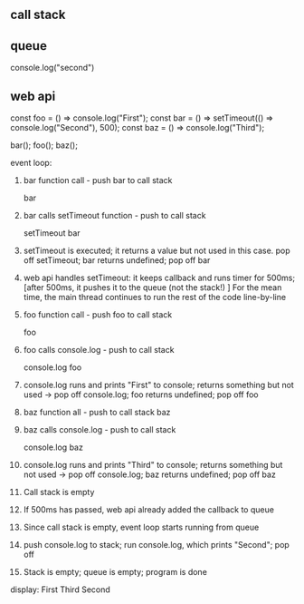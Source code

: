 
call stack
----------

queue
------
console.log("second")

web api
-------


const foo = () => console.log("First");
const bar = () => setTimeout(() => console.log("Second"), 500);
const baz = () => console.log("Third");

bar();
foo();
baz();

event loop:
1. bar function call - push bar to call stack

    bar

2. bar calls setTimeout function - push to call stack

    setTimeout
    bar

3. setTimeout is executed; it returns a value but not used in this case. pop off setTimeout; bar returns undefined; pop off bar
   
4. web api handles setTimeout: it keeps callback and runs timer for 500ms;
[after 500ms, it pushes it to the queue (not the stack!) ]
For the mean time, the main thread continues to run the rest of the code line-by-line

5. foo function call - push foo to call stack

    foo

6. foo calls console.log - push to call stack

    console.log
    foo


7. console.log runs and prints "First" to console; returns something but not used -> pop off console.log; foo returns undefined; pop off foo


8. baz function all - push to call stack
    baz

9.  baz calls console.log - push to call stack

    console.log
    baz

10. console.log runs and prints "Third" to console; returns something but not used -> pop off console.log; baz returns undefined; pop off baz

11. Call stack is empty
    
12. If 500ms has passed, web api already added the callback to queue


13. Since call stack is empty, event loop starts running from queue


14. push console.log to stack; run console.log, which prints "Second"; pop off


15. Stack is empty; queue is empty; program is done





display:
First
Third
Second